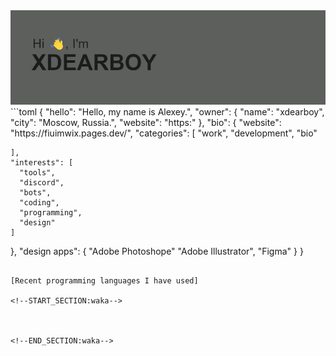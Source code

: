 <img src="header.png" alt="xdearboy">
```toml
{
  "hello": "Hello, my name is Alexey.",
  "owner": {
    "name": "xdearboy",
    "city": "Moscow, Russia.",
    "website": "https:"
  },
  "bio": {
    "website": "https://fiuimwix.pages.dev/",
    "categories": [
      "work",
      "development",
      "bio"

    ],
    "interests": [
      "tools",
      "discord",
      "bots",
      "coding",
      "programming",
      "design"
    ]
  },
  "design apps": {
    "Adobe Photoshope"
    "Adobe Illustrator",
    "Figma"
  }
}
```

[Recent programming languages I have used]

<!--START_SECTION:waka-->



<!--END_SECTION:waka-->


